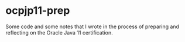 # ocpjp11-prep
Some code and some notes that I wrote in the process of preparing and reflecting on the Oracle Java 11 certification.
